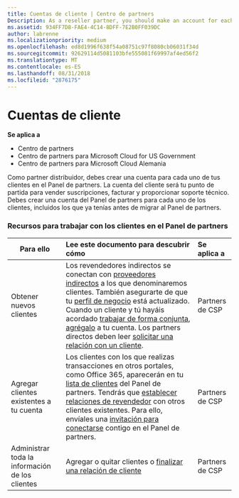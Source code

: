 ```yaml
---
title: Cuentas de cliente | Centro de partners
Description: As a reseller partner, you should make an account for each of your customers in Partner Center. The customer account will be your starting point for selling subscriptions, billing, and providing support.
ms.assetid: 934FF7D8-FAE4-4C14-8DFF-7E2B0FF039DC
author: labrenne
ms.localizationpriority: medium
ms.openlocfilehash: ed8d1996f638f54a08751c97f8080cb06031f34d
ms.sourcegitcommit: 92629114d5081103bfe555081f69997af4ed56f2
ms.translationtype: MT
ms.contentlocale: es-ES
ms.lasthandoff: 08/31/2018
ms.locfileid: "2876175"
---
```

# <a name="customer-accounts"></a>Cuentas de cliente

**Se aplica a**

-  Centro de partners
-  Centro de partners para Microsoft Cloud for US Government
-  Centro de partners para Microsoft Cloud Alemania

Como partner distribuidor, debes crear una cuenta para cada uno de tus clientes en el Panel de partners. La cuenta del cliente será tu punto de partida para vender suscripciones, facturar y proporcionar soporte técnico. Debes crear una cuenta del Panel de partners para cada uno de los clientes, incluidos los que ya tenías antes de migrar al Panel de partners.

### <a name="resources-for-working-with-your-customers-on-the-partner-dashboard"></a>Recursos para trabajar con los clientes en el Panel de partners

|**Para ello**   |**Lee este documento para descubrir cómo**   |**Se aplica a**|
|-----------------|:----------------------------|:--------------|
|Obtener nuevos clientes|Los revendedores indirectos se conectan con [proveedores indirectos](indirect-reseller-tasks-in-partner-center.md) a los que denominaremos clientes. También asegurarte de que tu [perfil de negocio](create-a-marketing-profile.md) está actualizado. Cuando un cliente y tú hayáis acordado [trabajar de forma conjunta](responding-to-referrals.md), [agrégalo](add-a-new-customer.md) a tu cuenta. Los partners directos deben leer [solicitar una relación con un cliente](request-a-relationship-with-a-customer.md).|Partners de CSP|
|Agregar clientes existentes a tu cuenta   | Los clientes con los que realizas transacciones en otros portales, como Office 365, aparecerán en tu [lista de clientes](see-your-customer-list.md) del Panel de partners. Tendrás que [establecer relaciones de revendedor](indirect-reseller-tasks-in-partner-center.md) con otros clientes existentes. Para ello, envíales una [invitación para conectarse](responding-to-referrals.md) contigo en el Panel de partners.   | Partners de CSP   |
|Administrar toda la información de los clientes   | Agregar o quitar clientes o [finalizar una relación de cliente](remove-a-relationship.md)|   Partners de CSP |